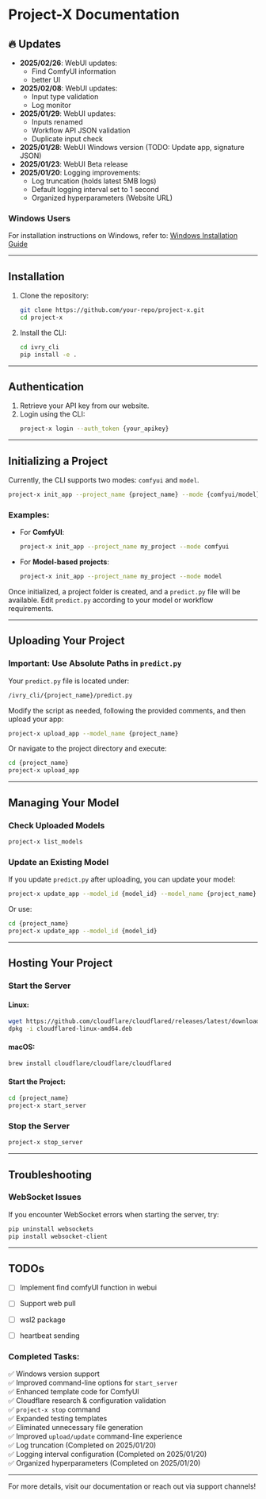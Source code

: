 # Project-X Documentation

## 🔥 Updates
- **2025/02/26**: WebUI updates:
  - Find ComfyUI information
  - better UI
- **2025/02/08**: WebUI updates:
  - Input type validation
  - Log monitor
- **2025/01/29**: WebUI updates:
  - Inputs renamed
  - Workflow API JSON validation
  - Duplicate input check
- **2025/01/28**: WebUI Windows version (TODO: Update app, signature JSON)
- **2025/01/23**: WebUI Beta release
- **2025/01/20**: Logging improvements:
  - Log truncation (holds latest 5MB logs)
  - Default logging interval set to 1 second
  - Organized hyperparameters (Website URL)

### Windows Users
For installation instructions on Windows, refer to: [Windows Installation Guide](docs/workflow_test/wsl2.md)

---

## Installation

1. Clone the repository:
   ```bash
   git clone https://github.com/your-repo/project-x.git
   cd project-x
   ```
2. Install the CLI:
   ```bash
   cd ivry_cli
   pip install -e .
   ```

---

## Authentication

1. Retrieve your API key from our website.
2. Login using the CLI:
   ```bash
   project-x login --auth_token {your_apikey}
   ```

---

## Initializing a Project

Currently, the CLI supports two modes: `comfyui` and `model`.

```bash
project-x init_app --project_name {project_name} --mode {comfyui/model}
```

### Examples:
- For **ComfyUI**:
  ```bash
  project-x init_app --project_name my_project --mode comfyui
  ```
- For **Model-based projects**:
  ```bash
  project-x init_app --project_name my_project --mode model
  ```

Once initialized, a project folder is created, and a `predict.py` file will be available. Edit `predict.py` according to your model or workflow requirements.

---

## Uploading Your Project

### Important: Use Absolute Paths in `predict.py`

Your `predict.py` file is located under:
```bash
/ivry_cli/{project_name}/predict.py
```
Modify the script as needed, following the provided comments, and then upload your app:

```bash
project-x upload_app --model_name {project_name}
```
Or navigate to the project directory and execute:
```bash
cd {project_name}
project-x upload_app
```

---

## Managing Your Model

### Check Uploaded Models
```bash
project-x list_models
```

### Update an Existing Model
If you update `predict.py` after uploading, you can update your model:
```bash
project-x update_app --model_id {model_id} --model_name {project_name}
```
Or use:
```bash
cd {project_name}
project-x update_app --model_id {model_id}
```

---

## Hosting Your Project

### Start the Server
#### Linux:
```bash
wget https://github.com/cloudflare/cloudflared/releases/latest/download/cloudflared-linux-amd64.deb
dpkg -i cloudflared-linux-amd64.deb
```
#### macOS:
```bash
brew install cloudflare/cloudflare/cloudflared
```
#### Start the Project:
```bash
cd {project_name}
project-x start_server
```

### Stop the Server
```bash
project-x stop_server
```

---

## Troubleshooting

### WebSocket Issues
If you encounter WebSocket errors when starting the server, try:
```bash
pip uninstall websockets
pip install websocket-client
```

---

## TODOs

- [ ] Implement find comfyUI function in webui
- [ ] Support web pull
- [ ] wsl2 package
- [ ] heartbeat sending 


### Completed Tasks:
✅ Windows version support  
✅ Improved command-line options for `start_server`  
✅ Enhanced template code for ComfyUI  
✅ Cloudflare research & configuration validation  
✅ `project-x stop` command  
✅ Expanded testing templates  
✅ Eliminated unnecessary file generation  
✅ Improved `upload/update` command-line experience  
✅ Log truncation (Completed on 2025/01/20)  
✅ Logging interval configuration (Completed on 2025/01/20)  
✅ Organized hyperparameters (Completed on 2025/01/20)  

---

For more details, visit our documentation or reach out via support channels!
